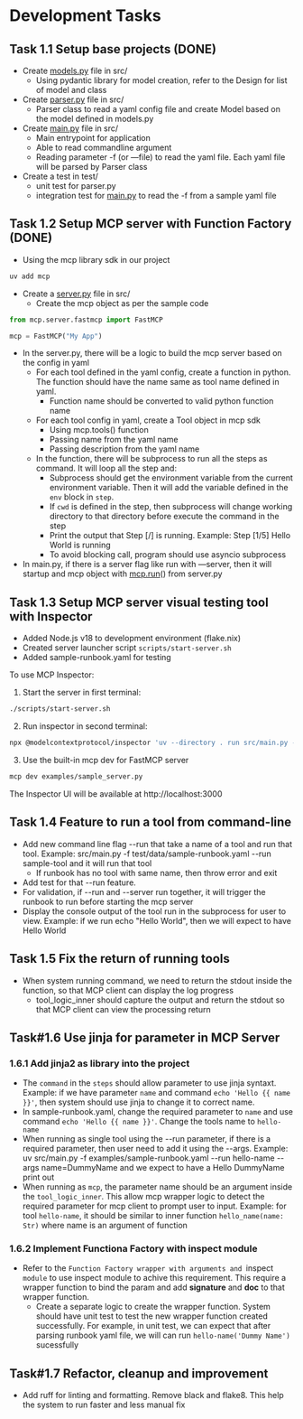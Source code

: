 # Development Tasks 

## Task 1.1 Setup base projects (DONE)

- Create [models.py](http://models.py) file in src/
    - Using pydantic library for model creation, refer to the Design for list of model and class
- Create [parser.py](http://parser.py) file in src/
    - Parser class to read a yaml config file and create Model based on the model defined in models.py
- Create [main.py](http://main.py) file in src/
    - Main entrypoint for application
    - Able to read commandline argument
    - Reading parameter -f (or —file) to read the yaml file. Each yaml file will be parsed by Parser class
- Create a test in test/
    - unit test for parser.py
    - integration test for [main.py](http://main.py) to read the -f from a sample yaml file

## Task 1.2 Setup MCP server with Function Factory (DONE)

- Using the mcp library sdk in our project

```bash
uv add mcp
```

- Create a [server.py](http://server.py) file in src/
    - Create the mcp object as per the sample code

```python
from mcp.server.fastmcp import FastMCP

mcp = FastMCP("My App")
```

- In the server.py, there will be a logic to build the mcp server based on the config in yaml
    - For each tool defined in the yaml config, create a function in python. The function should have the name same as tool name defined in yaml.
        - Function name should be converted to valid python function name
    - For each tool config in yaml, create a Tool object in mcp sdk
        - Using mcp.tools() function
        - Passing name from the yaml name
        - Passing description from the yaml name
    - In the function, there will be subprocess to run all the steps as command. It will loop all the step and:
        - Subprocess should get the environment variable from the current environment variable. Then it will add the variable defined in the `env` block in `step`.
        - If `cwd` is defined in the step, then subprocess will change working directory to that directory before execute the command in the step
        - Print the output that Step [<step number>/<total steps>] <step name> is running. Example: Step [1/5] Hello World is running
        - To avoid blocking call, program should use asyncio subprocess
- In main.py, if there is a server flag like run with —server, then it will startup and mcp object with [mcp.run](http://mcp.run)() from server.py

## Task 1.3 Setup MCP server visual testing tool with Inspector

- Added Node.js v18 to development environment (flake.nix)
- Created server launcher script `scripts/start-server.sh`
- Added sample-runbook.yaml for testing

To use MCP Inspector:
1. Start the server in first terminal:
```bash
./scripts/start-server.sh
```

2. Run inspector in second terminal:
```bash
npx @modelcontextprotocol/inspector 'uv --directory . run src/main.py --server -f test/data/sample-runbook.yaml'
```

3. Use the built-in mcp dev for FastMCP server
```bash
mcp dev examples/sample_server.py
```

The Inspector UI will be available at http://localhost:3000

## Task 1.4 Feature to run a tool from command-line
- Add new command line flag --run that take a name of a tool and run that tool. Example: src/main.py -f test/data/sample-runbook.yaml --run sample-tool and it will run that tool
  - If runbook has no tool with same name, then throw error and exit
- Add test for that --run feature.
- For validation, if --run and --server run together, it will trigger the runbook to run before starting the mcp server
- Display the console output of the tool run in the subprocess for user to view. Example: if we run echo "Hello World", then we will expect to have Hello World

## Task 1.5 Fix the return of running tools
- When system running command, we need to return the stdout inside the function, so that MCP client can display the log progress
  - tool_logic_inner should capture the output and return the stdout so that MCP client can view the processing return

## Task#1.6 Use jinja for parameter in MCP Server
### 1.6.1 Add jinja2 as library into the project
- The `command` in the `steps` should allow parameter to use jinja syntaxt. Example: if we have parameter `name` and command `echo 'Hello {{ name }}'`, then system should use jinja to change it to correct name.
- In sample-runbook.yaml, change the required parameter to `name` and use command `echo 'Hello {{ name }}'`. Change the tools name to `hello-name`
- When running as single tool using the --run parameter, if there is a required parameter, then user need to add it using the --args. Example: uv src/main.py -f examples/sample-runbook.yaml --run hello-name --args name=DummyName and we expect to have a Hello DummyName print out
- When running as `mcp`, the parameter name should be an argument inside the `tool_logic_inner`. This allow mcp wrapper logic to detect the required parameter for mcp client to prompt user to input. Example: for tool `hello-name`, it should be similar to inner function `hello_name(name: Str)` where name is an argument of function
### 1.6.2 Implement Functiona Factory with inspect module
- Refer to the `Function Factory wrapper with arguments and `inspect` module` to use inspect module to achive this requirement. This require a wrapper function to bind the param and add __signature__ and __doc__ to that wrapper function.
  - Create a separate logic to create the wrapper function. System should have unit test to test the new wrapper function created successfully. For example, in unit test, we can expect that after parsing runbook yaml file, we will can run `hello-name('Dummy Name')` sucessfully

## Task#1.7 Refactor, cleanup and improvement
- Add ruff for linting and formatting. Remove black and flake8. This help the system to run faster and less manual fix
